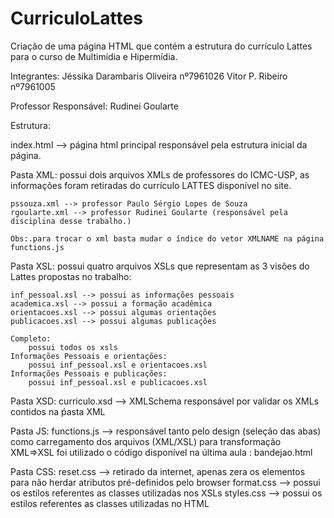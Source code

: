 # CurriculoLattes
Criação de uma página HTML que contém a estrutura do currículo Lattes para o curso de Multimídia e Hipermídia.

Integrantes:
Jéssika Darambaris Oliveira nº7961026
Vitor P. Ribeiro	    	nº7961005

Professor Responsável:
Rudinei Goularte

Estrutura:

index.html --> página html principal responsável pela estrutura inicial da página.

Pasta XML: 
	possui dois arquivos XMLs de professores do ICMC-USP, 
	as informações foram retiradas do currículo LATTES disponível no site.

	pssouza.xml --> professor Paulo Sérgio Lopes de Souza
	rgoularte.xml --> professor Rudinei Goularte (responsável pela disciplina desse trabalho.)

	Obs:.para trocar o xml basta mudar o índice do vetor XMLNAME na página functions.js

Pasta XSL:
	possui quatro arquivos XSLs que representam as 3 visões do Lattes propostas no trabalho:

	inf_pessoal.xsl --> possui as informações pessoais
	academica.xsl --> possui a formação acadêmica
	orientacoes.xsl --> possui algumas orientações 
	publicacoes.xsl --> possui algumas publicações 	

	Completo: 
		possui todos os xsls
	Informações Pessoais e orientações:
		possui inf_pessoal.xsl e orientacoes.xsl
	Informações Pessoais e publicações:
		possui inf_pessoal.xsl e publicacoes.xsl

Pasta XSD:
	curriculo.xsd --> XMLSchema responsável por validar os XMLs contidos na ṕasta XML

Pasta JS:
	functions.js --> responsável tanto pelo design (seleção das abas) como carregamento dos arquivos (XML/XSL)
					para transformação XML=>XSL foi utilizado o código disponível na última aula : bandejao.html

Pasta CSS:
	reset.css --> retirado da internet, apenas zera os elementos para não herdar atributos pré-definidos pelo browser
	format.css --> possui os estilos referentes as classes utilizadas nos XSLs
	styles.css --> possui os estilos referentes as classes utilizadas no HTML
